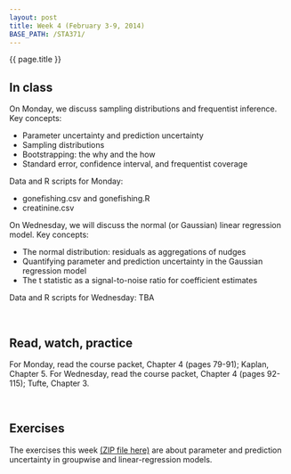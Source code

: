 ```yaml
---
layout: post
title: Week 4 (February 3-9, 2014)
BASE_PATH: /STA371/
---
```

{{ page.title }}


In class
--------

On Monday, we discuss sampling distributions and frequentist inference.  Key concepts:
* Parameter uncertainty and prediction uncertainty
* Sampling distributions
* Bootstrapping: the why and the how
* Standard error, confidence interval, and frequentist coverage

Data and R scripts for Monday: 
* gonefishing.csv and gonefishing.R
* creatinine.csv

On Wednesday, we will discuss the normal (or Gaussian) linear regression model. Key concepts:
* The normal distribution: residuals as aggregations of nudges
* Quantifying parameter and prediction uncertainty in the Gaussian regression model
* The t statistic as a signal-to-noise ratio for coefficient estimates

Data and R scripts for Wednesday: TBA

<br>

Read, watch, practice
---------------------

For Monday, read the course packet, Chapter 4 (pages 79-91); Kaplan, Chapter 5.  For Wednesday, read the course packet, Chapter 4 (pages 92-115); Tufte, Chapter 3.

<br>

Exercises
---------
The exercises this week [(ZIP file here)](http://jgscott.github.com/STA371/exercises/exercises04.zip) are about parameter and prediction uncertainty in groupwise and linear-regression models.
